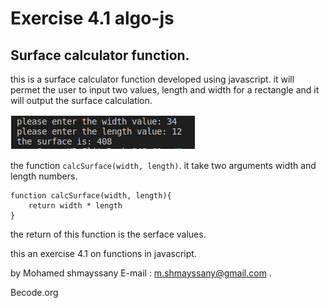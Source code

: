 # Exercise 4.1 algo-js
## Surface calculator function.

this is a surface calculator function developed using javascript. it will permet the user to input two values, length and width for a rectangle and it will output the surface calculation.

![output](/assets/img/code.png)

the function ```calcSurface(width, length)```.
it take two arguments width and length numbers.

```
function calcSurface(width, length){
    return width * length
}

```
the return of this function is the serface values.

this an exercise 4.1 on functions in javascript.

by Mohamed shmayssany E-mail : m.shmayssany@gmail.com .

Becode.org